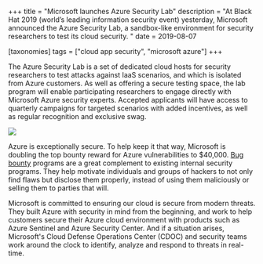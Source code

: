 +++
title = "Microsoft launches Azure Security Lab"
description = "At Black Hat 2019 (world&#8217;s leading information security event) yesterday, Microsoft announced the Azure Security Lab, a sandbox-like environment for security researchers to test its cloud security. "
date = 2019-08-07

[taxonomies]
tags = ["cloud app security", "microsoft azure"]
+++

The Azure Security Lab is a set of dedicated cloud hosts for security
researchers to test attacks against IaaS scenarios, and which is
isolated from Azure customers. As well as offering a secure testing
space, the lab program will enable participating researchers to engage
directly with Microsoft Azure security experts. Accepted applicants will
have access to quarterly campaigns for targeted scenarios with added
incentives, as well as regular recognition and exclusive swag.

![](https://o365hq.com/images/483.png)

Azure is exceptionally secure. To help keep it that way, Microsoft is
doubling the top bounty reward for Azure vulnerabilities to \$40,000.
[Bug
bounty](https://www.microsoft.com/en-us/msrc/bounty-microsoft-azure)
programs are a great complement to existing internal security programs.
They help motivate individuals and groups of hackers to not only find
flaws but disclose them properly, instead of using them maliciously or
selling them to parties that will.

Microsoft is committed to ensuring our cloud is secure from modern
threats. They built Azure with security in mind from the beginning, and
work to help customers secure their Azure cloud environment with
products such as Azure Sentinel and Azure Security Center. And if a
situation arises, Microsoft's Cloud Defense Operations Center
(CDOC) and security teams work around the clock to identify,
analyze and respond to threats in real-time.